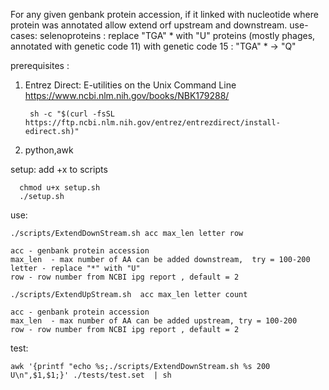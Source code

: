 For any given genbank protein accession, if it linked with nucleotide where protein was annotated
allow extend orf upstream and downstream.
use-cases:
        selenoproteins : replace  "TGA" * with "U"
        proteins (mostly phages, annotated with genetic code 11) with genetic code 15 :  "TGA" * -> "Q"

prerequisites :

1) Entrez Direct: E-utilities on the Unix Command Line https://www.ncbi.nlm.nih.gov/books/NBK179288/

        sh -c "$(curl -fsSL https://ftp.ncbi.nlm.nih.gov/entrez/entrezdirect/install-edirect.sh)"

2) python,awk

setup: 
      add +x to scripts

      chmod u+x setup.sh
      ./setup.sh

use:

    ./scripts/ExtendDownStream.sh acc max_len letter row

    acc - genbank protein accession
    max_len  - max number of AA can be added downstream,  try = 100-200
    letter - replace "*" with "U"
    row - row number from NCBI ipg report , default = 2

    ./scripts/ExtendUpStream.sh  acc max_len letter count

    acc - genbank protein accession
    max_len  - max number of AA can be added upstream, try = 100-200
    row - row number from NCBI ipg report , default = 2

test:

    awk '{printf "echo %s;./scripts/ExtendDownStream.sh %s 200 U\n",$1,$1;}' ./tests/test.set  | sh

